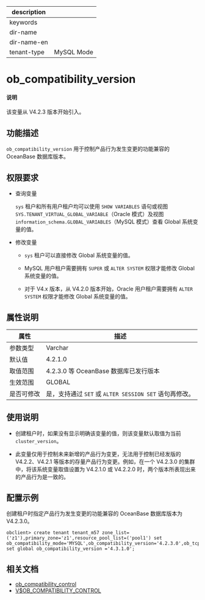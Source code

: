 |description||
|---|---|
|keywords||
|dir-name||
|dir-name-en||
|tenant-type|MySQL Mode|

# ob_compatibility_version

<main id="notice" type='explain'>
  <h4>说明</h4>
  <p>该变量从 V4.2.3 版本开始引入。</p>
</main>

## 功能描述

`ob_compatibility_version` 用于控制产品行为发生变更的功能兼容的 OceanBase 数据库版本。

## 权限要求

* 查询变量

  `sys` 租户和所有用户租户均可以使用 `SHOW VARIABLES` 语句或视图 `SYS.TENANT_VIRTUAL_GLOBAL_VARIABLE`（Oracle 模式）及视图 `information_schema.GLOBAL_VARIABLES`（MySQL 模式）查看 Global 系统变量的值。

* 修改变量

  * `sys` 租户可以直接修改 Global 系统变量的值。
  
  * MySQL 用户租户需要拥有 `SUPER` 或 `ALTER SYSTEM` 权限才能修改 Global 系统变量的值。

  * 对于 V4.x 版本，从 V4.2.0 版本开始，Oracle 用户租户需要拥有 `ALTER SYSTEM` 权限才能修改 Global 系统变量的值。

## 属性说明

| **属性**  |    **描述**  |
|-----------|---------------|
| 参数类型    |    Varchar              |
| 默认值      |  4.2.1.0  |
| 取值范围    | 4.2.3.0 等 OceanBase 数据库已发行版本              |
| 生效范围    |  GLOBAL |
| 是否可修改  | 是，支持通过 `SET` 或 `ALTER SESSION SET` 语句再修改。|

## 使用说明

* 创建租户时，如果没有显示明确该变量的值，则该变量默认取值为当前 `cluster_version`。

* 此变量仅用于控制未来新增的产品行为变更，无法用于控制已经发版的 V4.2.2、V4.2.1 等版本的存量产品行为变更。例如，在一个 V4.2.3.0 的集群中，将该系统变量取值设置为 V4.2.1.0 或 V4.2.2.0 时，两个版本所表现出来的产品行为是一致的。

## 配置示例

创建租户时指定产品行为发生变更的功能兼容的 OceanBase 数据库版本为 V4.2.3.0。

```shell
obclient> create tenant tenant_m57 zone_list=('z1'),primary_zone='z1',resource_pool_list=('pool1') set ob_compatibility_mode='MYSQL',ob_compatibility_version='4.2.3.0',ob_tcp_invited_nodes='%';
set global ob_compatibility_version ='4.3.1.0';
```

## 相关文档

* [ob_compatibility_control](17600.ob_compatibility_control-global.md)
* [V$OB_COMPATIBILITY_CONTROL](../../../700.system-views/400.system-view-of-mysql-mode/300.performance-view-of-mysql-mode/18100.v-ob_compatibility_control-of-mysql-mode.md)
